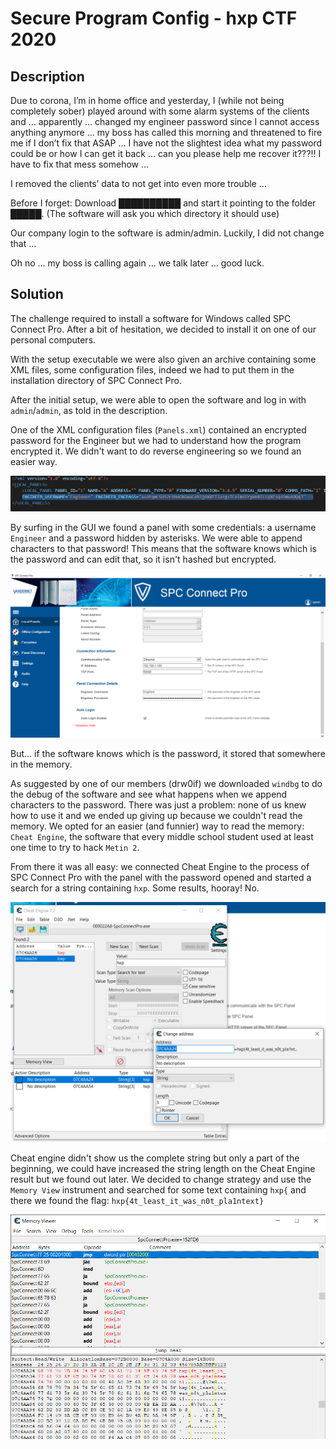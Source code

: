 # Secure Program Config - hxp CTF 2020

## Description

Due to corona, I’m in home office and yesterday, I (while not being completely sober) played around with some alarm systems of the clients and … apparently … changed my engineer password since I cannot access anything anymore … my boss has called this morning and threatened to fire me if I don’t fix that ASAP … I have not the slightest idea what my password could be or how I can get it back … can you please help me recover it???!! I have to fix that mess somehow …

I removed the clients’ data to not get into even more trouble …

Before I forget: Download ██████████ and start it pointing to the folder █████. (The software will ask you which directory it should use)

Our company login to the software is admin/admin. Luckily, I did not change that …

Oh no … my boss is calling again … we talk later … good luck.

## Solution

The challenge required to install a software for Windows called SPC Connect Pro. After a bit of hesitation, we decided to install it on one of our personal computers.

With the setup executable we were also given an archive containing some XML files, some configuration files, indeed we had to put them in the installation directory of SPC Connect Pro.

After the initial setup, we were able to open the software and log in with `admin`/`admin`, as told in the description.

One of the XML configuration files (`Panels.xml`) contained an encrypted password for the Engineer but we had to understand how the program encrypted it. We didn't want to do reverse engineering so we found an easier way.

![Panels.xml](images/configuration.png)

By surfing in the GUI we found a panel with some credentials: a username `Engineer` and a password hidden by asterisks. We were able to append characters to that password! This means that the software knows which is the password and can edit that, so it isn't hashed but encrypted.

![Panel](images/panel.png)

But... if the software knows which is the password, it stored that somewhere in the memory.

As suggested by one of our members (drw0if) we downloaded `windbg` to do the debug of the software and see what happens when we append characters to the password. There was just a problem: none of us knew how to use it and we ended up giving up because we couldn't read the memory. We opted for an easier (and funnier) way to read the memory: `Cheat Engine`, the software that every middle school student used at least one time to try to hack `Metin 2`.

From there it was all easy: we connected Cheat Engine to the process of SPC Connect Pro with the panel with the password opened and started a search for a string containing `hxp`. Some results, hooray! No.

![Cheat Engine](images/cheat.png)

Cheat engine didn't show us the complete string but only a part of the beginning, we could have increased the string length on the Cheat Engine result but we found out later. We decided to change strategy and use the `Memory View` instrument and searched for some text containing `hxp{` and there we found the flag: `hxp{4t_least_it_was_n0t_pla1ntext}`

![Memory View](images/memory.png)

